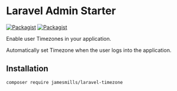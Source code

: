 # Laravel Admin Starter

[![Packagist](https://img.shields.io/packagist/v/jamesmills/laravel-timezone.svg?style=flat-square)](https://packagist.org/packages/jamesmills/laravel-timezone)
[![Packagist](https://img.shields.io/packagist/l/jamesmills/laravel-timezone.svg?style=flat-square)]()

Enable user Timezones in your application.

Automatically set Timezone when the user logs into the application. 

## Installation

```
composer require jamesmills/laravel-timezone
```